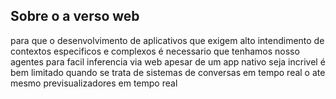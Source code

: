 
## Sobre o a verso web

para que o desenvolvimento de aplicativos que exigem alto intendimento de contextos especificos e complexos é necessario que tenhamos nosso agentes para facil inferencia via web apesar de um app nativo seja incrivel é bem limitado quando se trata de sistemas de conversas em tempo real o ate mesmo previsualizadores em tempo real 

#


